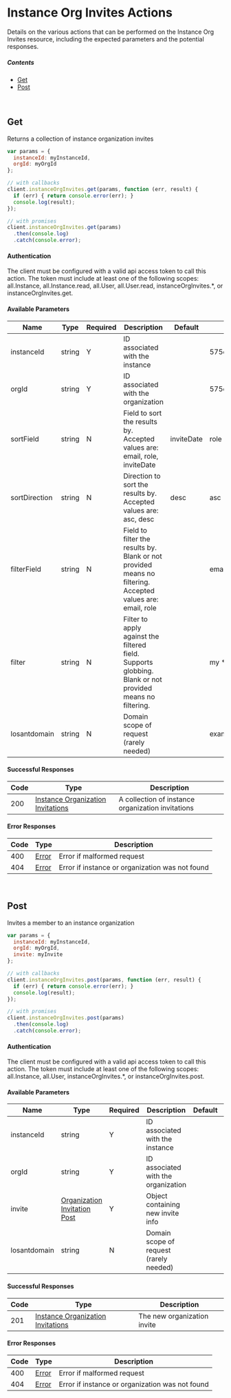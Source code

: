 # Instance Org Invites Actions

Details on the various actions that can be performed on the
Instance Org Invites resource, including the expected
parameters and the potential responses.

##### Contents

*   [Get](#get)
*   [Post](#post)

<br/>

## Get

Returns a collection of instance organization invites

```javascript
var params = {
  instanceId: myInstanceId,
  orgId: myOrgId
};

// with callbacks
client.instanceOrgInvites.get(params, function (err, result) {
  if (err) { return console.error(err); }
  console.log(result);
});

// with promises
client.instanceOrgInvites.get(params)
  .then(console.log)
  .catch(console.error);
```

#### Authentication
The client must be configured with a valid api access token to call this
action. The token must include at least one of the following scopes:
all.Instance, all.Instance.read, all.User, all.User.read, instanceOrgInvites.*, or instanceOrgInvites.get.

#### Available Parameters

| Name | Type | Required | Description | Default | Example |
| ---- | ---- | -------- | ----------- | ------- | ------- |
| instanceId | string | Y | ID associated with the instance |  | 575ec8687ae143cd83dc4a97 |
| orgId | string | Y | ID associated with the organization |  | 575ec8687ae143cd83dc4a97 |
| sortField | string | N | Field to sort the results by. Accepted values are: email, role, inviteDate | inviteDate | role |
| sortDirection | string | N | Direction to sort the results by. Accepted values are: asc, desc | desc | asc |
| filterField | string | N | Field to filter the results by. Blank or not provided means no filtering. Accepted values are: email, role |  | email |
| filter | string | N | Filter to apply against the filtered field. Supports globbing. Blank or not provided means no filtering. |  | my * instance |
| losantdomain | string | N | Domain scope of request (rarely needed) |  | example.com |

#### Successful Responses

| Code | Type | Description |
| ---- | ---- | ----------- |
| 200 | [Instance Organization Invitations](../lib/schemas/orgInviteCollection.json) | A collection of instance organization invitations |

#### Error Responses

| Code | Type | Description |
| ---- | ---- | ----------- |
| 400 | [Error](../lib/schemas/error.json) | Error if malformed request |
| 404 | [Error](../lib/schemas/error.json) | Error if instance or organization was not found |

<br/>

## Post

Invites a member to an instance organization

```javascript
var params = {
  instanceId: myInstanceId,
  orgId: myOrgId,
  invite: myInvite
};

// with callbacks
client.instanceOrgInvites.post(params, function (err, result) {
  if (err) { return console.error(err); }
  console.log(result);
});

// with promises
client.instanceOrgInvites.post(params)
  .then(console.log)
  .catch(console.error);
```

#### Authentication
The client must be configured with a valid api access token to call this
action. The token must include at least one of the following scopes:
all.Instance, all.User, instanceOrgInvites.*, or instanceOrgInvites.post.

#### Available Parameters

| Name | Type | Required | Description | Default | Example |
| ---- | ---- | -------- | ----------- | ------- | ------- |
| instanceId | string | Y | ID associated with the instance |  | 575ec8687ae143cd83dc4a97 |
| orgId | string | Y | ID associated with the organization |  | 575ec8687ae143cd83dc4a97 |
| invite | [Organization Invitation Post](../lib/schemas/orgInvitePost.json) | Y | Object containing new invite info |  | [Organization Invitation Post Example](_schemas.md#organization-invitation-post-example) |
| losantdomain | string | N | Domain scope of request (rarely needed) |  | example.com |

#### Successful Responses

| Code | Type | Description |
| ---- | ---- | ----------- |
| 201 | [Instance Organization Invitations](../lib/schemas/orgInviteCollection.json) | The new organization invite |

#### Error Responses

| Code | Type | Description |
| ---- | ---- | ----------- |
| 400 | [Error](../lib/schemas/error.json) | Error if malformed request |
| 404 | [Error](../lib/schemas/error.json) | Error if instance or organization was not found |
